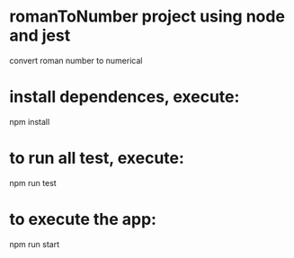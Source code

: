 # romanToNumber project using node and jest
convert roman number to numerical

# install dependences, execute:
npm install

# to run all test, execute:
npm run test
# to execute the app:
npm run start
